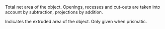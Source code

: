 Total net area of the object. Openings, recesses and cut-outs are taken into account by subtraction, projections by addition.


<!-- comment -->


Indicates the extruded area of the object. Only given when prismatic.
